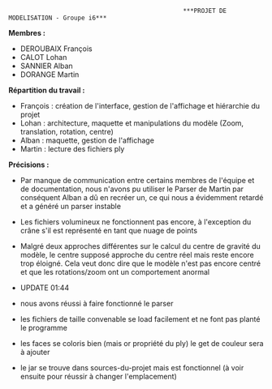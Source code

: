                                                     ***PROJET DE MODELISATION - Groupe i6***

**Membres :**
- DEROUBAIX François
- CALOT Lohan
- SANNIER Alban
- DORANGE Martin

**Répartition du travail :**
- François : création de l'interface, gestion de l'affichage et hiérarchie du projet
- Lohan : architecture, maquette et manipulations du modèle (Zoom, translation, rotation, centre)
- Alban : maquette, gestion de l'affichage
- Martin : lecture des fichiers ply

**Précisions :**
- Par manque de communication entre certains membres de l'équipe et de documentation, nous n'avons pu utiliser le Parser de Martin par conséquent Alban a dû en recréer un, ce qui nous a évidemment retardé et a généré un parser instable
- Les fichiers volumineux ne fonctionnent pas encore, à l'exception du crâne s'il est représenté en tant que nuage de points
- Malgré deux approches différentes sur le calcul du centre de gravité du modèle, le centre supposé approche du centre réel mais reste encore trop éloigné. Cela veut donc dire que le modèle n'est pas encore centré et que les rotations/zoom ont un comportement anormal


- UPDATE 01:44
- nous avons réussi à faire fonctionné le parser
- les fichiers de taille convenable se load facilement et ne font pas planté le programme
- les faces se coloris bien (mais or propriété du ply) le get de couleur sera à ajouter
- le jar se trouve dans sources-du-projet mais est fonctionnel (à voir ensuite pour réussir à changer l'emplacement)